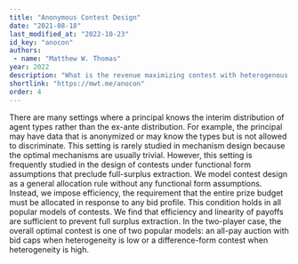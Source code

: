 ```yaml
---
title: "Anonymous Contest Design"
date: "2021-08-18"
last_modified_at: "2022-10-23"
id_key: "anocon"
authors:
 - name: "Matthew W. Thomas"
year: 2022
description: "What is the revenue maximizing contest with heterogenous agents?"
shortlink: "https://mwt.me/anocon"
order: 4
---
```


There are many settings where a principal knows the interim distribution of agent types rather than the ex-ante distribution. For example, the principal may have data that is anonymized or may know the types but is not allowed to discriminate. This setting is rarely studied in mechanism design because the optimal mechanisms are usually trivial. However, this setting is frequently studied in the design of contests under functional form assumptions that preclude full-surplus extraction. We model contest design as a general allocation rule without any functional form assumptions. Instead, we impose efficiency, the requirement that the entire prize budget must be allocated in response to any bid profile. This condition holds in all popular models of contests. We find that efficiency and linearity of payoffs are sufficient to prevent full surplus extraction. In the two-player case, the overall optimal contest is one of two popular models: an all-pay auction with bid caps when heterogeneity is low or a difference-form contest when heterogeneity is high.
